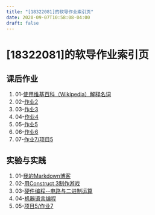 ```yaml
---
title: "[18322081]的软导作业索引页"
date: 2020-09-07T10:58:08-04:00
draft: false
---
```


# [18322081]的软导作业索引页

## 课后作业
1. 01-[使用维基百科（Wikipedia）解释名词](http://stugeek.gitee.io/stu-geek/posts/homework1/)
2. 02-[作业2](http://stugeek.gitee.io/stu-geek/posts/homework2/)
3. 03-[作业3](http://stugeek.gitee.io/stu-geek/posts/homework3/)
4. 04-[作业4](http://stugeek.gitee.io/stu-geek/posts/homework4/)
5. 05-[作业5](http://stugeek.gitee.io/stu-geek/posts/homework5/)
6. 06-[作业6](http://stugeek.gitee.io/stu-geek/posts/homework6/)
7. 07-[作业7/项目5](http://stugeek.gitee.io/stu-geek/posts/homework7/)

## 实验与实践
1. 01-[我的Markdown博客](http://stugeek.gitee.io/stu-geek/posts/experiment1/)
2. 02-[用Construct 3制作游戏](http://stugeek.gitee.io/stu-geek/posts/experiment2/)
3. 03-[硬件编程--电路与二进制运算](http://stugeek.gitee.io/stu-geek/posts/experiment3/)
4. 04-[机器语言编程](http://stugeek.gitee.io/stu-geek/posts/experiment4/)
5. 05-[项目5/作业7](http://stugeek.gitee.io/stu-geek/posts/experiment5/)